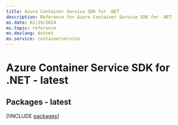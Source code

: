 ```yaml
---
title: Azure Container Service SDK for .NET
description: Reference for Azure Container Service SDK for .NET
ms.date: 02/29/2024
ms.topic: reference
ms.devlang: dotnet
ms.service: containerservice
---
```

# Azure Container Service SDK for .NET - latest
## Packages - latest
[!INCLUDE [packages](container-service-index.md)]